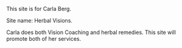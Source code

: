 This site is for Carla Berg.

Site name: Herbal Visions.

Carla does both Vision Coaching and herbal remedies. This site will promote both of her services. 